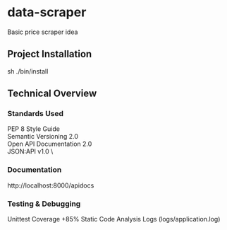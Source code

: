 # data-scraper
Basic price scraper idea

## Project Installation
sh ./bin/install

## Technical Overview

### Standards Used

PEP 8 Style Guide \
Semantic Versioning 2.0 \
Open API Documentation 2.0 \
JSON:API v1.0 \

### Documentation
http://localhost:8000/apidocs

### Testing & Debugging

Unittest Coverage +85%
Static Code Analysis
Logs (logs/application.log)